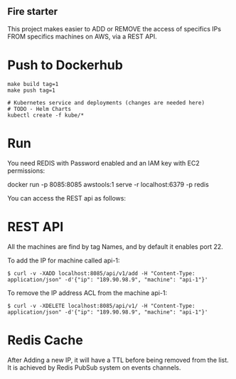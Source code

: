 Fire starter
----

This project makes easier to ADD or REMOVE the access of specifics IPs FROM specifics machines on AWS, via a REST API.


Push to Dockerhub
===

```
make build tag=1
make push tag=1

# Kubernetes service and deployments (changes are needed here)
# TODO - Helm Charts
kubectl create -f kube/*
```

Run
===

You need REDIS with Password enabled and an IAM key with EC2 permissions:

docker run -p 8085:8085 awstools:1 serve -r localhost:6379 -p redis


You can access the REST api as follows:

REST API
===

All the machines are find by tag Names, and by default it enables port 22.

To add the IP for machine called api-1:

```
$ curl -v -XADD localhost:8085/api/v1/add -H "Content-Type: application/json" -d'{"ip": "189.90.98.9", "machine": "api-1"}'
```

To remove the IP address ACL from the machine api-1:

```
$ curl -v -XDELETE localhost:8085/api/v1/ -H "Content-Type: application/json" -d'{"ip": "189.90.98.9", "machine": "api-1"}'
```

Redis Cache
===

After Adding a new IP, it will have a TTL before being removed from the list. It is achieved by Redis PubSub system on events channels.
